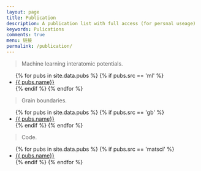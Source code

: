 ```yaml
---
layout: page
title: Publication
description: A publication list with full access (for persnal useage)
keywords: Pulications
comments: true
menu: 链接
permalink: /publication/
---
```


> Machine learning interatomic potentials.

<ul>
{% for pubs in site.data.pubs %}
  {% if pubs.src == 'ml' %}
  <li><a href="{{ pubs.url }}" target="_blank">{{ pubs.name}}</a></li>
  {% endif %}
{% endfor %}
</ul>


> Grain boundaries.

<ul>
{% for pubs in site.data.pubs %}
  {% if pubs.src == 'gb' %}
  <li><a href="{{ pubs.url }}" target="_blank">{{ pubs.name}}</a></li>
  {% endif %}
{% endfor %}
</ul>

> Code.

<ul>
{% for pubs in site.data.pubs %}
  {% if pubs.src == 'matsci' %}
  <li><a href="{{ pubs.url }}" target="_blank">{{ pubs.name}}</a></li>
  {% endif %}
{% endfor %}
</ul>
